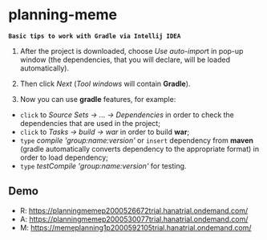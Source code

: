 # planning-meme

**`Basic tips to work with Gradle via Intellij IDEA`**
1. After the project is downloaded, choose *Use auto-impor*t in pop-up window (the dependencies, that you will declare, will be loaded automatically).

2. Then click _Next_ (_Tool windows_ will contain **Gradle**).

3. Now you can use **gradle** features, for example:
- `click` to _Source Sets -> ... -> Dependencies_ in order to check the dependencies that are used in the project;
- `click` to _Tasks -> build -> war_ in order to build **war**;
- `type` _compile 'group:name:version'_ or `insert` dependency from **maven** (gradle automatically converts dependency to the appropriate format) in order to load dependency;
- `type` _testCompile 'group:name:version'_ for testing.

## Demo
- R: https://planningmemep2000526672trial.hanatrial.ondemand.com/
- A: https://planningmemep2000530077trial.hanatrial.ondemand.com/
- M: https://memeplanning1p2000592105trial.hanatrial.ondemand.com/
